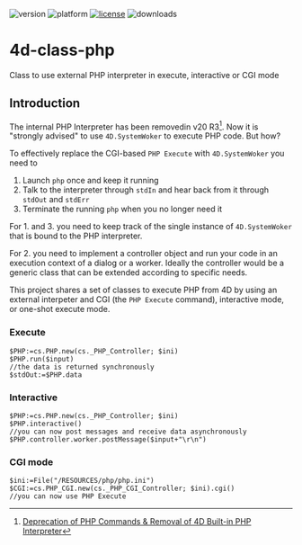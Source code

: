 ![version](https://img.shields.io/badge/version-20%2B-E23089)
![platform](https://img.shields.io/static/v1?label=platform&message=mac-intel%20|%20mac-arm%20|%20win-64&color=blue)
[![license](https://img.shields.io/github/license/miyako/4d-class-php)](LICENSE)
![downloads](https://img.shields.io/github/downloads/miyako/4d-class-php/total)

# 4d-class-php
Class to use external PHP interpreter in execute, interactive or CGI mode

## Introduction

The internal PHP Interpreter has been removedin v20 R3[^removed]. Now it is "strongly advised" to use `4D.SystemWoker` to execute PHP code. But how? 

To effectively replace the CGI-based `PHP Execute` with `4D.SystemWoker` you need to

1. Launch `php` once and keep it running
2. Talk to the interpreter through `stdIn` and hear back from it through `stdOut` and `stdErr`
3. Terminate the running `php` when you no longer need it

For 1. and 3. you need to keep track of the single instance of `4D.SystemWoker` that is bound to the PHP interpreter.

For 2. you need to implement a controller object and run your code in an execution context of a dialog or a worker. Ideally the controller would be a generic class that can be extended according to specific needs.

This project shares a set of classes to execute PHP from 4D by using an external interpeter and CGI (the `PHP Execute` command), interactive mode, or one-shot execute mode. 

### Execute

```4d
$PHP:=cs.PHP.new(cs._PHP_Controller; $ini)
$PHP.run($input)
//the data is returned synchronously
$stdOut:=$PHP.data
```

### Interactive

```4d
$PHP:=cs.PHP.new(cs._PHP_Controller; $ini)
$PHP.interactive()
//you can now post messages and receive data asynchronously
$PHP.controller.worker.postMessage($input+"\r\n")
```

### CGI mode

```4d
$ini:=File("/RESOURCES/php/php.ini")
$CGI:=cs.PHP_CGI.new(cs._PHP_CGI_Controller; $ini).cgi()
//you can now use PHP Execute
```

[^removed]: [Deprecation of PHP Commands & Removal of 4D Built-in PHP Interpreter](https://blog.4d.com/deprecation-of-php-commands-removal-of-4d-built-in-php-interpreter/)
